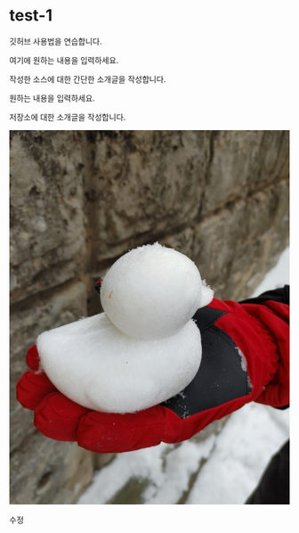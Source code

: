 # test-1
깃허브 사용법을 연습합니다. 

여기에 원하는 내용을 입력하세요.

작성한 소스에 대한 간단한 소개글을 작성합니다. 

원하는 내용을 입력하세요.

저장소에 대한 소개글을 작성합니다. 

![눈오리](./images/duck.jpg)

수정
